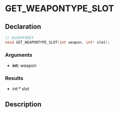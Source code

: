 # GET_WEAPONTYPE_SLOT

## Declaration
```cpp
// 0x5E4F6DE3
void GET_WEAPONTYPE_SLOT(int weapon, int* slot);
```

### Arguments
- **int:** weapon

### Results
- **int*:** slot

## Description
